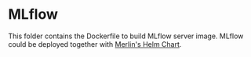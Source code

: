 # MLflow

This folder contains the Dockerfile to build MLflow server image. MLflow could be deployed together with [Merlin's Helm Chart](https://github.com/caraml-dev/helm-charts/tree/main/charts/merlin).
